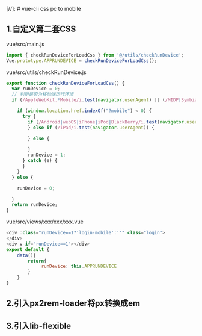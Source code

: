 [//]: # vue-cli css pc to mobile

## 1.自定义第二套CSS
vue/src/main.js
```js
import { checkRunDeviceForLoadCss } from '@/utils/checkRunDevice';
Vue.prototype.APPRUNDEVICE = checkRunDeviceForLoadCss();
```

vue/src/utils/checkRunDevice.js
```js
export function checkRunDeviceForLoadCss() {
  var runDevice = 0;
  // 判断是否为移动端运行环境
  if (/AppleWebKit.*Mobile/i.test(navigator.userAgent) || (/MIDP|SymbianOS|NOKIA|SAMSUNG|LG|NEC|TCL|Alcatel|BIRD|DBTEL|Dopod|PHILIPS|HAIER|LENOVO|MOT-|Nokia|SonyEricsson|SIE-|Amoi|ZTE/.test(navigator.userAgent))) {

    if (window.location.href.indexOf("?mobile") < 0) {
      try {
        if (/Android|webOS|iPhone|iPod|BlackBerry/i.test(navigator.userAgent)) {
        } else if (/iPad/i.test(navigator.userAgent)) {

        } else {

        }
        runDevice = 1;
      } catch (e) {
      }
    }
  } else {

    runDevice = 0;

  }
  return runDevice;
}

```

vue/src/views/xxx/xxx/xxx.vue
```js
<div :class="runDevice==1?'login-mobile':''" class="login">
</div>
<div v-if="runDevice==1"></div>
export default {
    data(){
        return{
             runDevice: this.APPRUNDEVICE
        }
    }
}
```

## 2.引入px2rem-loader将px转换成em

## 3.引入lib-flexible
